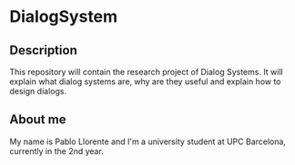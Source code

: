 # DialogSystem
## Description
This repository will contain the research project of Dialog Systems.
It will explain what dialog systems are, why are they useful and explain how to design dialogs.
## About me
My name is Pablo Llorente and I'm a university student at UPC Barcelona, currently in the 2nd year.
